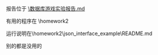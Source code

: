 报告位于 [\数据库游戏实验报告.md](https://github.com/1012598167/flask_mongodb_game/blob/master/%E6%95%B0%E6%8D%AE%E5%BA%93%E6%B8%B8%E6%88%8F%E5%AE%9E%E9%AA%8C%E6%8A%A5%E5%91%8A.md "数据库游戏实验报告")

有用的程序在 \homework2

运行说明在\homework2\json_interface_example\README.md

别的都是没用的
